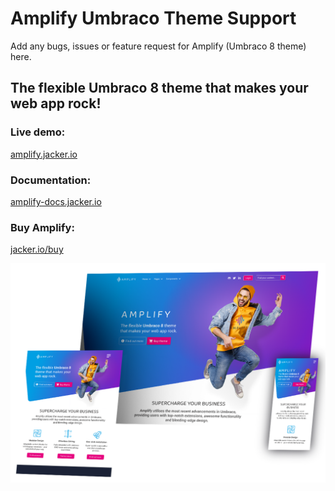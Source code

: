 # Amplify Umbraco Theme Support
Add any bugs, issues or feature request for Amplify (Umbraco 8 theme) here.

## The flexible Umbraco 8 theme that makes your web app rock!

### Live demo:
[amplify.jacker.io](https://amplify.jacker.io/)

### Documentation:
[amplify-docs.jacker.io](https://amplify-docs.jacker.io/)

### Buy Amplify:
[jacker.io/buy](https://jacker.io/buy)

![Amplify](/amplify-theme-umbraco-mockups.png)
